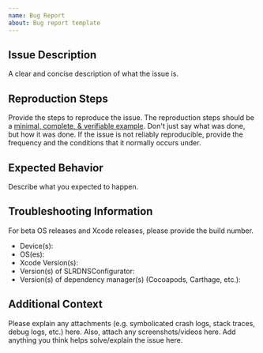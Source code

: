 ```yaml
---
name: Bug Report
about: Bug report template
---
```

<!-- Make sure you check any open/recently closed issues first to avoid duplicates -->
## Issue Description
A clear and concise description of what the issue is.

## Reproduction Steps
Provide the steps to reproduce the issue. The reproduction steps should be a [minimal, complete, & verifiable example](https://stackoverflow.com/help/mcve). Don't just say what was done, but how it was done. If the issue is not reliably reproducible, provide the frequency and the conditions that it normally occurs under.

## Expected Behavior
Describe what you expected to happen.

## Troubleshooting Information
For beta OS releases and Xcode releases, please provide the build number.
* Device(s): 
* OS(es):
* Xcode Version(s):
* Version(s) of SLRDNSConfigurator:
* Version(s) of dependency manager(s) (Cocoapods, Carthage, etc.):

## Additional Context
Please explain any attachments (e.g. symbolicated crash logs, stack traces, debug logs, etc.) here. Also, attach any screenshots/videos here. Add anything you think helps solve/explain the issue here.
